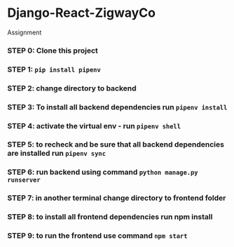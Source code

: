 # Django-React-ZigwayCo
 Assignment

### STEP 0: Clone this project
### STEP 1: `pip install pipenv`
### STEP 2: change directory to backend
### STEP 3: To install all backend dependencies run `pipenv install`
### STEP 4: activate the virtual env - run `pipenv shell`
### STEP 5: to recheck and be sure that all backend dependencies are installed run `pipenv sync`
### STEP 6: run backend using command `python manage.py runserver`
### STEP 7: in another terminal change directory to frontend folder
### STEP 8: to install all frontend dependencies run npm install
### STEP 9: to run the frontend use command `npm start`